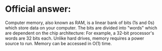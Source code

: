 # Official answer:
Computer memory, also known as RAM, is a linear bank of bits (1s and 0s) which store data on your computer. The bits are divided into "words" which are dependent on the chip architecture: For example, a 32-bit processor's words are 32 bits each. Unlike hard drives, memory requires a power source to run. Memory can be accessed in O(1) time.
